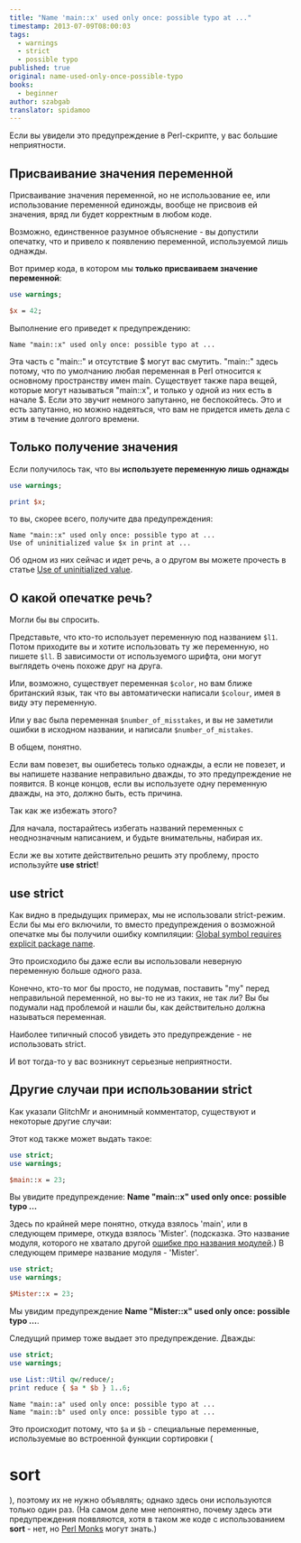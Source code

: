```yaml
---
title: "Name 'main::x' used only once: possible typo at ..."
timestamp: 2013-07-09T08:00:03
tags:
  - warnings
  - strict
  - possible typo
published: true
original: name-used-only-once-possible-typo
books:
  - beginner
author: szabgab
translator: spidamoo
---
```



Если вы увидели это предупреждение в Perl-скрипте, у вас большие неприятности.


## Присваивание значения переменной

Присваивание значения переменной, но не использование ее, или использование переменной единожды,
вообще не присвоив ей значения, вряд ли будет корректным в любом коде.

Возможно, единственное разумное объяснение - вы допустили опечатку, что и привело к появлению 
переменной, используемой лишь однажды.

Вот пример кода, в котором мы <b>только присваиваем значение переменной</b>:

```perl
use warnings;

$x = 42;
```

Выполнение его приведет к предупреждению:

```
Name "main::x" used only once: possible typo at ...
```

Эта часть с "main::" и отсутствие $ могут вас смутить. "main::" здесь потому, что по умолчанию
любая переменная в Perl относится к основному пространству имен main. Существует также пара вещей,
которые могут называться "main::x", и только у одной из них есть в начале $. Если это звучит
немного запутанно, не беспокойтесь. Это и есть запутанно, но можно надеяться, что вам не придется 
иметь дела с этим в течение долгого времени.

## Только получение значения

Если получилось так, что вы <b>используете переменную лишь однажды</b>

```perl
use warnings;

print $x;
```

то вы, скорее всего, получите два предупреждения:

```
Name "main::x" used only once: possible typo at ...
Use of uninitialized value $x in print at ...
```

Об одном из них сейчас и идет речь, а о другом вы можете прочесть в статье
[Use of uninitialized value](/use-of-uninitialized-value).


## О какой опечатке речь?

Могли бы вы спросить.

Представьте, что кто-то использует переменную под названием `$l1`. Потом приходите вы и 
хотите использовать ту же переменную, но пишете `$ll`. В зависимости от используемого шрифта,
они могут выглядеть очень похоже друг на друга.

Или, возможно, существует переменная `$color`, но вам ближе британский язык, так что вы 
автоматически написали `$colour`, имея в виду эту переменную.

Или у вас была переменная `$number_of_misstakes`, и вы не заметили ошибки в исходном названии,
и написали `$number_of_mistakes`.

В общем, понятно.

Если вам повезет, вы ошибетесь только однажды, а если не повезет, и вы напишете название неправильно
дважды, то это предупреждение не появится. В конце концов, если вы используете одну переменную дважды,
на это, должно быть, есть причина.

Так как же избежать этого?

Для начала, постарайтесь избегать названий переменных с неоднозначным написанием, и будьте 
внимательны, набирая их.

Если же вы хотите действительно решить эту проблему, просто используйте <b>use strict</b>!

## use strict

Как видно в предыдущих примерах, мы не использовали strict-режим. Если бы мы его включили, то вместо
предупреждения о возможной опечатке мы бы получили ошибку компиляции:
[Global symbol requires explicit package name](/global-symbol-requires-explicit-package-name).

Это происходило бы даже если вы использовали неверную переменную больше одного раза.

Конечно, кто-то мог бы просто, не подумав, поставить "my" перед неправильной переменной, но вы-то
не из таких, не так ли? Вы бы подумали над проблемой и нашли бы, как действительно должна 
называться переменная.

Наиболее типичный способ увидеть это предупреждение - не использовать strict.

И вот тогда-то у вас возникнут серьезные неприятности.

## Другие случаи при использовании strict

Как указали GlitchMr и анонимный комментатор, существуют и некоторые другие случаи:

Этот код также может выдать такое:

```perl
use strict;
use warnings;

$main::x = 23;
```

Вы увидите предупреждение: <b>Name "main::x" used only once: possible typo ...</b>

Здесь по крайней мере понятно, откуда взялось 'main', или в следующем примере, откуда взялось 
'Mister'. (подсказка. Это название модуля, которого не хватало другой 
[ошибке про названия модулей](/global-symbol-requires-explicit-package-name).) В
следующем примере название модуля - 'Mister'.

```perl
use strict;
use warnings;

$Mister::x = 23;
```

Мы увидим предупреждение <b>Name "Mister::x" used only once: possible typo ...</b>.

Следущий пример тоже выдает это предупреждение. Дважды:

```perl
use strict;
use warnings;

use List::Util qw/reduce/;
print reduce { $a * $b } 1..6;
```

```
Name "main::a" used only once: possible typo at ...
Name "main::b" used only once: possible typo at ...
```

Это происходит потому, что `$a` и `$b` - специальные переменные, используемые во
встроенной функции сортировки (<h1>sort</h1>), поэтому их не нужно объявлять; однако здесь они
используются только один раз.
(На самом деле мне непонятно, почему здесь эти предупреждения появляются, хотя в таком же коде с
использованием <b>sort</b> - нет, но [Perl Monks](http://www.perlmonks.org/?node_id=1021888)
могут знать.)


